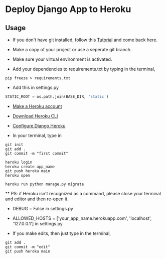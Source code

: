 # Deploy Django App to Heroku
 

## Usage

* If you don't have git installed, follow this [Tutorial](https://www.atlassian.com/git/tutorials/install-git) and come back here.

* Make a copy of your project or use a seperate git branch.

* Make sure your virtual environment is activated.

* Add your dependencies to requirements.txt by typing in the terminal,
```shell
pip freeze > requirements.txt
```

* Add this in settings.py
```python
STATIC_ROOT = os.path.join(BASE_DIR, 'static')
```

* [Make a Heroku account](https://signup.heroku.com/)

* [Download Heroku CLI](https://devcenter.heroku.com/articles/heroku-cli)

* [Configure Django Heroku](https://devcenter.heroku.com/articles/django-app-configuration)

* In your terminal, type in
 ```shell
git init
git add .
git commit -m "first commit"

heroku login
heroku create app_name
git push heroku main
heroku open

heroku run python manage.py migrate
```
** PS: if Heroku isn't recognized as a command, please close your terminal and editor and then re-open it.

* DEBUG = False in settings.py

* ALLOWED_HOSTS = ['your_app_name.herokuapp.com', 'localhost', '127.0.0.1'] in settings.py

* If you make edits, then just type in the terminal,
```shell
git add .
git commit -m "edit"
git push heroku main
```
